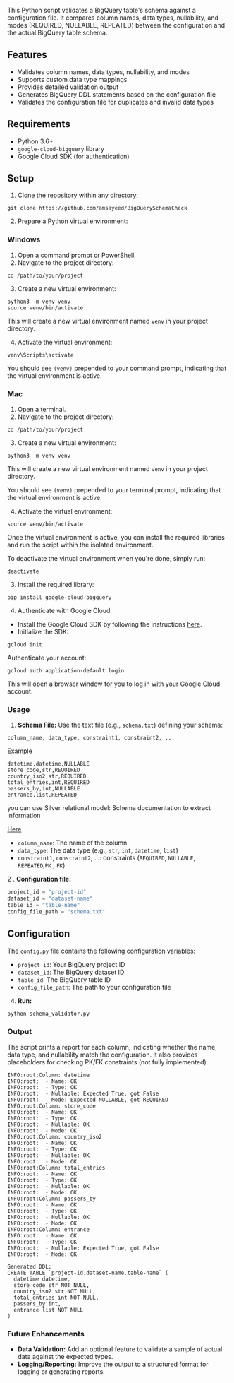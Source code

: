 
This Python script validates a BigQuery table's schema against a configuration file. It compares column names, data types, nullability, and modes (REQUIRED, NULLABLE, REPEATED) between the configuration and the actual BigQuery table schema.

## Features

- Validates column names, data types, nullability, and modes
- Supports custom data type mappings
- Provides detailed validation output
- Generates BigQuery DDL statements based on the configuration file
- Validates the configuration file for duplicates and invalid data types

## Requirements

- Python 3.6+
- `google-cloud-bigquery` library
- Google Cloud SDK (for authentication)

## Setup

1. Clone the repository within any directory:

```
git clone https://github.com/amsayeed/BigQuerySchemaCheck
```

2. Prepare a Python virtual environment:

### Windows

1. Open a command prompt or PowerShell.
2. Navigate to the project directory:

```
cd /path/to/your/project
```

3. Create a new virtual environment:

```
python3 -m venv venv
source venv/bin/activate
```

This will create a new virtual environment named `venv` in your project directory.

4. Activate the virtual environment:

```
venv\Scripts\activate
```

You should see `(venv)` prepended to your command prompt, indicating that the virtual environment is active.

### Mac

1. Open a terminal.
2. Navigate to the project directory:

```
cd /path/to/your/project
```

3. Create a new virtual environment:
```
python3 -m venv venv
```

This will create a new virtual environment named `venv` in your project directory.

You should see `(venv)` prepended to your terminal prompt, indicating that the virtual environment is active.

4. Activate the virtual environment:

```
source venv/bin/activate
```

Once the virtual environment is active, you can install the required libraries and run the script within the isolated environment.

To deactivate the virtual environment when you're done, simply run:

```
deactivate
```

3. Install the required library:

```
pip install google-cloud-bigquery
```

4. Authenticate with Google Cloud:

- Install the Google Cloud SDK by following the instructions [here](https://cloud.google.com/sdk/docs/install).
- Initialize the SDK:
```
gcloud init
```

Authenticate your account:
```
gcloud auth application-default login
```

This will open a browser window for you to log in with your Google Cloud account.
### Usage

1. **Schema File:** Use the text file (e.g., `schema.txt`) defining your schema:

```
column_name, data_type, constraint1, constraint2, ...
```

Example

```
datetime,datetime,NULLABLE  
store_code,str,REQUIRED  
country_iso2,str,REQUIRED  
total_entries,int,REQUIRED  
passers_by,int,NULLABLE  
entrance,list,REPEATED
```

you can use Silver relational model: Schema documentation to extract information

[Here](https://gymshark.sharepoint.com/:x:/r/sites/PMO/_layouts/15/Doc.aspx?sourcedoc=%7BE0EE949B-8ADF-4426-9A4B-FE17BE257C74%7D&file=Silver%20Relational%20Model%20Schema%20Documentation.xlsx&action=default&mobileredirect=truehttps://gymshark.sharepoint.com/:x:/r/sites/PMO/_layouts/15/Doc.aspx?sourcedoc=%7BE0EE949B-8ADF-4426-9A4B-FE17BE257C74%7D&file=Silver%20Relational%20Model%20Schema%20Documentation.xlsx&action=default&mobileredirect=true)

- `column_name`: The name of the column
- `data_type`: The data type (e.g., `str`, `int`, `datetime`, `list`)
- `constraint1`, `constraint2`, ...: constraints (`REQUIRED`, `NULLABLE`, `REPEATED`,`PK` , `FK`)

2 . **Configuration file:**

```python
project_id = "project-id"  
dataset_id = "dataset-name"  
table_id = "table-name"  
config_file_path = "schema.txt"
```

## Configuration

The `config.py` file contains the following configuration variables:

- `project_id`: Your BigQuery project ID
- `dataset_id`: The BigQuery dataset ID
- `table_id`: The BigQuery table ID
- `config_file_path`: The path to your configuration file

4. **Run:**

```bash
python schema_validator.py

```

### Output

The script prints a report for each column, indicating whether the name, data type, and nullability match the configuration. It also provides placeholders for checking PK/FK constraints (not fully implemented).

```
INFO:root:Column: datetime
INFO:root:  - Name: OK
INFO:root:  - Type: OK
INFO:root:  - Nullable: Expected True, got False
INFO:root:  - Mode: Expected NULLABLE, got REQUIRED
INFO:root:Column: store_code
INFO:root:  - Name: OK
INFO:root:  - Type: OK
INFO:root:  - Nullable: OK
INFO:root:  - Mode: OK
INFO:root:Column: country_iso2
INFO:root:  - Name: OK
INFO:root:  - Type: OK
INFO:root:  - Nullable: OK
INFO:root:  - Mode: OK
INFO:root:Column: total_entries
INFO:root:  - Name: OK
INFO:root:  - Type: OK
INFO:root:  - Nullable: OK
INFO:root:  - Mode: OK
INFO:root:Column: passers_by
INFO:root:  - Name: OK
INFO:root:  - Type: OK
INFO:root:  - Nullable: OK
INFO:root:  - Mode: OK
INFO:root:Column: entrance
INFO:root:  - Name: OK
INFO:root:  - Type: OK
INFO:root:  - Nullable: Expected True, got False
INFO:root:  - Mode: OK

Generated DDL:
CREATE TABLE `project-id.dataset-name.table-name` (
  datetime datetime,
  store_code str NOT NULL,
  country_iso2 str NOT NULL,
  total_entries int NOT NULL,
  passers_by int,
  entrance list NOT NULL
)

```


### Future Enhancements

- **Data Validation:** Add an optional feature to validate a sample of actual data against the expected types.
- **Logging/Reporting:** Improve the output to a structured format for logging or generating reports.
